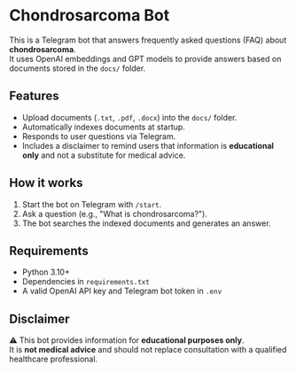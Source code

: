 # Chondrosarcoma Bot

This is a Telegram bot that answers frequently asked questions (FAQ) about **chondrosarcoma**.  
It uses OpenAI embeddings and GPT models to provide answers based on documents stored in the `docs/` folder.  

## Features
- Upload documents (`.txt`, `.pdf`, `.docx`) into the `docs/` folder.
- Automatically indexes documents at startup.
- Responds to user questions via Telegram.
- Includes a disclaimer to remind users that information is **educational only** and not a substitute for medical advice.

## How it works
1. Start the bot on Telegram with `/start`.
2. Ask a question (e.g., "What is chondrosarcoma?").
3. The bot searches the indexed documents and generates an answer.

## Requirements
- Python 3.10+
- Dependencies in `requirements.txt`
- A valid OpenAI API key and Telegram bot token in `.env`

## Disclaimer
⚠️ This bot provides information for **educational purposes only**.  
It is **not medical advice** and should not replace consultation with a qualified healthcare professional.
